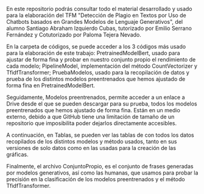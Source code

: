 En este repositorio podrás consultar todo el material desarrollado y usado para la elaboración del TFM "Detección de Plagio en Textos por Uso de Chatbots basados en Grandes Modelos de Lenguaje Generativos", del alumno Santiago Abraham Izquierdo Cubas, tutorizado por Emilio Serrano Fernández y Cotutorizado por Paloma Tejera Nevado.

En la carpeta de códigos, se puede acceder a los 3 códigos más usado para la elaboración de este trabajo: PretrainedModelBert, usado para ajustar de forma fina y probar en nuestro conjunto propio el rendimiento de cada modelo; PipelineModel, implementación del método CountVectorizer y TfidfTransformer; PruebaModelos, usado para la recopilación de datos y prueba de los distintos modelos preentrenados que hemos ajustado de forma fina en PretrainedModelBert.

Seguidamente, Modelos preentrenados, permite acceder a un enlace a Drive desde el que se pueden descargar para su prueba, todos los modelos preentrenados que hemos ajustado de forma fina. Están en un medio externo, debido a que GitHub tiene una limitación de tamaño de un repositorio que imposibilita poder dejarlos directamente accesibles.

A continuación, en Tablas, se pueden ver las tablas de con todos los datos recopilados de los distintos modelos y método usados, tanto en sus versiones de solo datos como en las usadas para la creación de las gráficas.

Finalmente, el archivo ConjuntoPropio, es el conjunto de frases generadas por modelos generativos, así como las humanas, que usamos para probar la precisión en la clasificación de los modelos preentrenados y el método TfidfTransformer.
